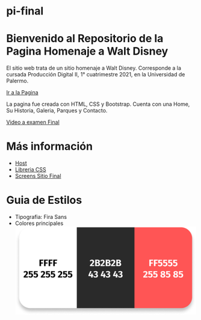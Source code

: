# pi-final

<h1> Bienvenido al Repositorio de la Pagina Homenaje a Walt Disney</h1>

<p>El sitio web trata de un sitio homenaje a Walt Disney. Corresponde a la cursada Producción Digital II, 1° cuatrimestre 2021, en la Universidad de Palermo.</p>

<a href="https://waltdisneyfinal.netlify.app/index.html"> Ir a la Pagina</a>

<p>La pagina fue creada con HTML, CSS y Bootstrap. Cuenta con una Home, Su Historia, Galeria, Parques y Contacto.</p>

<a href="https://www.youtube.com/watch?v=tbT8M7nQ98A&ab_channel=Jos%C3%A9Mico">Video a examen Final </a>

<h1>Más información</h1>
    <ul>
        <li><a href="https://www.netlify.com/" target="_blank">Host</a></li>
        <li><a href="https://getbootstrap.com/">Libreria CSS</a></li>
        <li><a href="https://github.com/josemicoo/pi-final/tree/main/Screens">Screens Sitio Final</a></li>
    </ul> 

<h1>Guia de Estilos </h1>

   <ul>
        <li>Tipografia: Fira Sans</li>
        <li style="margin-top=20px">Colores principales
        <img src="https://github.com/josemicoo/pi-final/blob/main/Images/paleta.png">
        </li>  
    </ul> 
